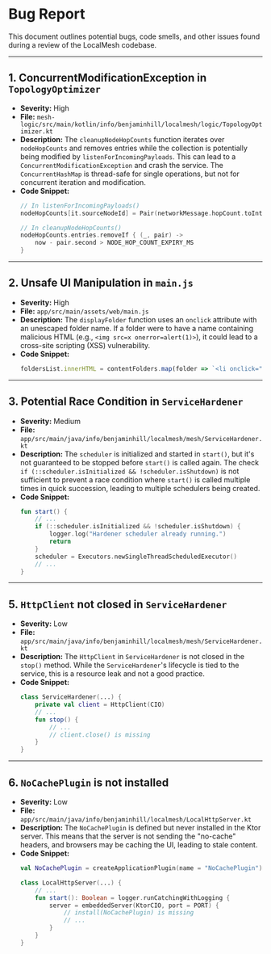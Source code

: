 # Bug Report

This document outlines potential bugs, code smells, and other issues found during a review of the
LocalMesh codebase.

---

## 1. ConcurrentModificationException in `TopologyOptimizer`

* **Severity:** High
* **File:** `mesh-logic/src/main/kotlin/info/benjaminhill/localmesh/logic/TopologyOptimizer.kt`
* **Description:**
  The `cleanupNodeHopCounts` function iterates over `nodeHopCounts` and removes entries while the
  collection is potentially being modified by `listenForIncomingPayloads`. This can lead to a
  `ConcurrentModificationException` and crash the service. The `ConcurrentHashMap` is thread-safe
  for single operations, but not for concurrent iteration and modification.
* **Code Snippet:**
  ```kotlin
  // In listenForIncomingPayloads()
  nodeHopCounts[it.sourceNodeId] = Pair(networkMessage.hopCount.toInt(), System.currentTimeMillis())

  // In cleanupNodeHopCounts()
  nodeHopCounts.entries.removeIf { (_, pair) ->
      now - pair.second > NODE_HOP_COUNT_EXPIRY_MS
  }
  ```

---

## 2. Unsafe UI Manipulation in `main.js`

* **Severity:** High
* **File:** `app/src/main/assets/web/main.js`
* **Description:**
  The `displayFolder` function uses an `onclick` attribute with an unescaped folder name. If a
  folder were to have a name containing malicious HTML (e.g., `<img src=x onerror=alert(1)>`), it
  could lead to a cross-site scripting (XSS) vulnerability.
* **Code Snippet:**
  ```javascript
  foldersList.innerHTML = contentFolders.map(folder => `<li onclick="displayFolder('${folder}')">${folder}</li>`).join('');
  ```

---

## 3. Potential Race Condition in `ServiceHardener`

* **Severity:** Medium
* **File:** `app/src/main/java/info/benjaminhill/localmesh/mesh/ServiceHardener.kt`
* **Description:**
  The `scheduler` is initialized and started in `start()`, but it's not guaranteed to be stopped
  before `start()` is called again. The check
  `if (::scheduler.isInitialized && !scheduler.isShutdown)` is not sufficient to prevent a race
  condition where `start()` is called multiple times in quick succession, leading to multiple
  schedulers being created.
* **Code Snippet:**
  ```kotlin
  fun start() {
      // ...
      if (::scheduler.isInitialized && !scheduler.isShutdown) {
          logger.log("Hardener scheduler already running.")
          return
      }
      scheduler = Executors.newSingleThreadScheduledExecutor()
      // ...
  }
  ```

---

## 5. `HttpClient` not closed in `ServiceHardener`

* **Severity:** Low
* **File:** `app/src/main/java/info/benjaminhill/localmesh/mesh/ServiceHardener.kt`
* **Description:**
  The `HttpClient` in `ServiceHardener` is not closed in the `stop()` method. While the
  `ServiceHardener`'s lifecycle is tied to the service, this is a resource leak and not a good
  practice.
* **Code Snippet:**
  ```kotlin
  class ServiceHardener(...) {
      private val client = HttpClient(CIO)
      // ...
      fun stop() {
          // ...
          // client.close() is missing
      }
  }
  ```

---

## 6. `NoCachePlugin` is not installed

* **Severity:** Low
* **File:** `app/src/main/java/info/benjaminhill/localmesh/LocalHttpServer.kt`
* **Description:**
  The `NoCachePlugin` is defined but never installed in the Ktor server. This means that the server
  is not sending the "no-cache" headers, and browsers may be caching the UI, leading to stale
  content.
* **Code Snippet:**
  ```kotlin
  val NoCachePlugin = createApplicationPlugin(name = "NoCachePlugin") { ... }

  class LocalHttpServer(...) {
      // ...
      fun start(): Boolean = logger.runCatchingWithLogging {
          server = embeddedServer(KtorCIO, port = PORT) {
              // install(NoCachePlugin) is missing
              // ...
          }
      }
  }
  ```